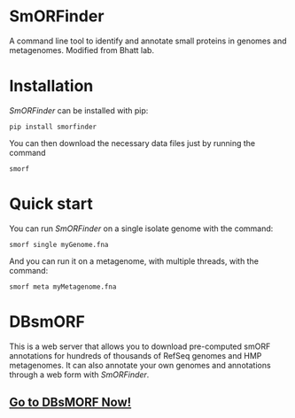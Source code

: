 # SmORFinder
A command line tool to identify and annotate small proteins in genomes and metagenomes.
Modified from Bhatt lab.

# Installation

*SmORFinder* can be installed with pip:

    pip install smorfinder

You can then download the necessary data files just by running the command

    smorf

# Quick start

You can run *SmORFinder* on a single isolate genome with the command:

    smorf single myGenome.fna
  
And you can run it on a metagenome, with multiple threads, with the command:

    smorf meta myMetagenome.fna

# DBsmORF

This is a web server that allows you to download pre-computed smORF annotations for hundreds of thousands of RefSeq genomes and HMP metagenomes. It can also annotate your own genomes and annotations through a web form with *SmORFinder*.

## [Go to DBsMORF Now!](http://104.154.134.205:3838/DBsmORF/)
